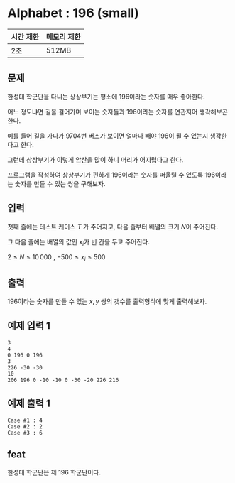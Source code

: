 # Alphabet : 196 (small)

**시간 제한** | **메모리 제한**
--- | ---
2초 | 512MB


## 문제

한성대 학군단을 다니는 상상부기는 평소에 196이라는 숫자를 매우 좋아한다.

어느 정도냐면 길을 걸어가며 보이는 숫자들과 196이라는 숫자를 연관지어 생각해보곤 한다.

예를 들어 길을 가다가 9704번 버스가 보이면 얼마나 빼야 196이 될 수 있는지 생각한다고 한다.

그런데 상상부기가 이렇게 암산을 많이 하니 머리가 어지럽다고 한다.

프로그램을 작성하여 상상부기가 편하게 196이라는 숫자를 떠올릴 수 있도록 196이라는 숫자를 만들 수 있는 쌍을 구해보자.

## 입력

첫째 줄에는 테스트 케이스 $T$ 가 주어지고, 다음 줄부터 배열의 크기 $N$이 주어진다.

그 다음 줄에는 배열의 값인 $x_i$가 빈 칸을 두고 주어진다.

$2 \leq N \leq 10\,000$ , $-500 \leq x_i \leq 500$

## 출력

196이라는 숫자를 만들 수 있는 $x, y$ 쌍의 갯수를 출력형식에 맞게 출력해보자.

## 예제 입력 1

```
3
4
0 196 0 196
3
226 -30 -30
10
206 196 0 -10 -10 0 -30 -20 226 216
```

## 예제 출력 1

```
Case #1 : 4
Case #2 : 2
Case #3 : 6
```

## feat

한성대 학군단은 제 196 학군단이다.